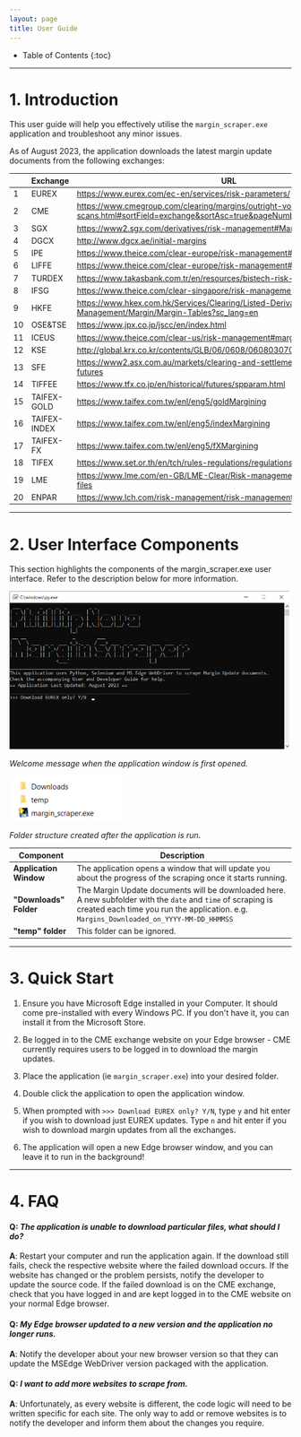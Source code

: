 ```yaml
---
layout: page
title: User Guide
---
```


* Table of Contents
{:toc}
--------------------------------------------------------------------------------------------------------------------
<div style="page-break-after: always;"></div>

# **1. Introduction**

This user guide will help you effectively utilise the `margin_scraper.exe` application and troubleshoot any minor issues.

As of August 2023, the application downloads the latest margin update documents from the following exchanges:

|     | Exchange     | URL                                                                                                              |
|-----|--------------|------------------------------------------------------------------------------------------------------------------|
| 1   | EUREX        | https://www.eurex.com/ec-en/services/risk-parameters/                                                          |
| 2   | CME          | https://www.cmegroup.com/clearing/margins/outright-vol-scans.html#sortField=exchange&sortAsc=true&pageNumber=1 |
| 3   | SGX          | https://www2.sgx.com/derivatives/risk-management#Margin%20Schedule                                             |
| 4   | DGCX         | http://www.dgcx.ae/initial-margins                                                                             |
| 5   | IPE          | https://www.theice.com/clear-europe/risk-management#margins-europe                                             |
| 6   | LIFFE        | https://www.theice.com/clear-europe/risk-management#margin-liffe                                               |
| 7   | TURDEX       | https://www.takasbank.com.tr/en/resources/bistech-risk-parameters                                              |
| 8   | IFSG         | https://www.theice.com/clear-singapore/risk-management                                                         |
| 9   | HKFE         | https://www.hkex.com.hk/Services/Clearing/Listed-Derivatives/Risk-Management/Margin/Margin-Tables?sc_lang=en   |
| 10  | OSE&TSE      | https://www.jpx.co.jp/jscc/en/index.html                                                                       |
| 11  | ICEUS        | https://www.theice.com/clear-us/risk-management#margin-rates                                                   |
| 12  | KSE          | http://global.krx.co.kr/contents/GLB/06/0608/0608030700/GLB0608030700.jsp                                      |
| 13  | SFE          | https://www2.asx.com.au/markets/clearing-and-settlement-services/asx-clear-futures                             |
| 14  | TIFFEE       | https://www.tfx.co.jp/en/historical/futures/spparam.html                                                       |
| 15  | TAIFEX-GOLD  | https://www.taifex.com.tw/enl/eng5/goldMargining                                                               |
| 16  | TAIFEX-INDEX | https://www.taifex.com.tw/enl/eng5/indexMargining                                                              |
| 17  | TAIFEX-FX    | https://www.taifex.com.tw/enl/eng5/fXMargining                                                                 |
| 18  | TIFEX        | https://www.set.or.th/en/tch/rules-regulations/regulations                                                     |
| 19  | LME          | https://www.lme.com/en-GB/LME-Clear/Risk-management/Margin-Parameter-files                                     |
| 20  | ENPAR        | https://www.lch.com/risk-management/risk-management-sa/sa-risk-notices                                         |

--------------------------------------------------------------------------------------------------------------------
<div style="page-break-after: always;"></div>

# **2. User Interface Components**

This section highlights the components of the margin_scraper.exe user interface. Refer to the description below for more information.

<img src="images/margin scraper welcome message.png" width="500" /> 

_Welcome message when the application window is first opened._


<img src="images/margin scraper folder structure.png" width="200" /> 

_Folder structure created after the application is run._

| Component                       | Description                                                                                             |
|---------------------------------|---------------------------------------------------------------------------------------------------------|
| **Application Window**          | The application opens a window that will update you about the progress of the scraping once it starts running.  |
| **"Downloads" Folder**          | The Margin Update documents will be downloaded here. A new subfolder with the `date` and `time` of scraping is created each time you run the application. e.g. `Margins_Downloaded_on_YYYY-MM-DD_HHMMSS` |
|**"temp" folder**                | This folder can be ignored.                                                                             |

--------------------------------------------------------------------------------------------------------------------
<div style="page-break-after: always;"></div>

# **3. Quick Start**

1. Ensure you have Microsoft Edge installed in your Computer. It should come pre-installed with every Windows PC. If you don't have it, you can install it from the Microsoft Store.

2. Be logged in to the CME exchange website on your Edge browser - CME currently requires users to be logged in to download the margin updates.

3. Place the application (ie `margin_scraper.exe`) into your desired folder.

4. Double click the application to open the application window.

5. When prompted with `>>> Download EUREX only? Y/N`, type `y` and hit enter if you wish to download just EUREX updates. Type `n` and hit enter if you wish to download margin updates from all the exchanges.

6. The application will open a new Edge browser window, and you can leave it to run in the background!

--------------------------------------------------------------------------------------------------------------------
<div style="page-break-after: always;"></div>

# **4. FAQ**

#### **Q**: *The application is unable to download particular files, what should I do?* <br>
**A**: Restart your computer and run the application again. If the download still fails, check the respective website where the failed download occurs. If the website has changed or the problem persists, notify the developer to update the source code. If the failed download is on the CME exchange, check that you have logged in and are kept logged in to the CME website on your normal Edge browser.

#### **Q**: *My Edge browser updated to a new version and the application no longer runs.* <br>
**A**: Notify the developer about your new browser version so that they can update the MSEdge WebDriver version packaged with the application.

#### **Q**: *I want to add more websites to scrape from.* <br>
**A**: Unfortunately, as every website is different, the code logic will need to be written specific for each site. The only way to add or remove websites is to notify the developer and inform them about the changes you require.
